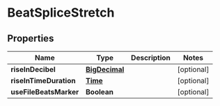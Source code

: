 
# BeatSpliceStretch

## Properties
Name | Type | Description | Notes
------------ | ------------- | ------------- | -------------
**riseInDecibel** | [**BigDecimal**](BigDecimal.md) |  |  [optional]
**riseInTimeDuration** | [**Time**](Time.md) |  |  [optional]
**useFileBeatsMarker** | **Boolean** |  |  [optional]



